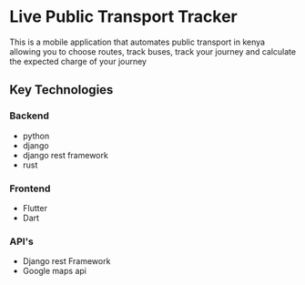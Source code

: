 # Live Public Transport Tracker

This is a mobile application that automates public transport in kenya allowing you to choose routes, track buses, track your journey and calculate the expected charge
of your journey

## Key Technologies

### Backend 
   - python
   - django
   - django rest framework
   - rust
### Frontend 
  - Flutter
  - Dart
### API's
  - Django rest Framework
  - Google maps api


